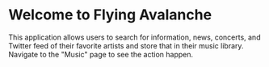 # Welcome to Flying Avalanche

This application allows users to search for information, news, concerts, and Twitter feed of their favorite artists and store that in their music library. Navigate to the "Music" page to see the action happen. 
